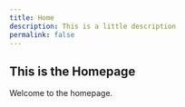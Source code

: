 ```yaml
---
title: Home
description: This is a little description
permalink: false
---
```


## This is the Homepage

Welcome to the homepage.

